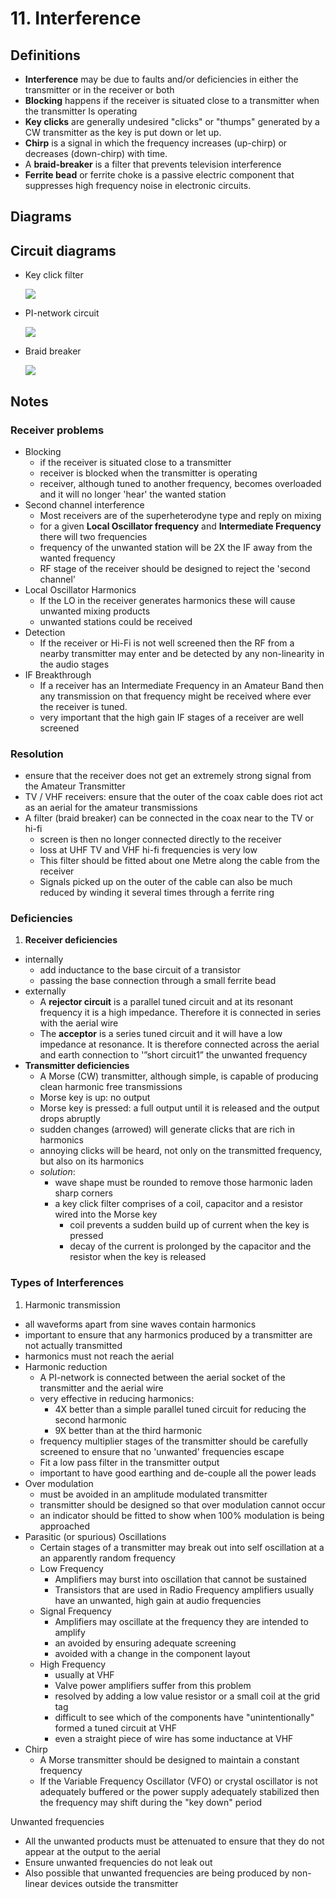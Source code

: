 # 11. Interference

## Definitions

- **Interference** may be due to faults and/or deficiencies in either the transmitter or in the receiver or both
- **Blocking** happens if the receiver is situated close to a transmitter when the transmitter Is operating
- **Key clicks** are generally undesired "clicks" or "thumps" generated by a CW transmitter as the key is put down or let up.
- **Chirp** is a signal in which the frequency increases (up-chirp) or decreases (down-chirp) with time.
- A **braid-breaker** is a filter that prevents television interference
- **Ferrite bead** or ferrite choke is a passive electric component that suppresses high frequency noise in electronic circuits.

## Diagrams

## Circuit diagrams

- Key click filter

  ![](img/key-click-filter.png)
- PI-network circuit

  ![](img/pi-network.png)
- Braid breaker

  ![](img/braid.png)

## Notes

### Receiver problems

- Blocking
  - if the receiver is situated close to a transmitter
  - receiver is blocked when the transmitter is operating
  - receiver, although tuned to another frequency, becomes overloaded and it will no longer 'hear' the wanted station
- Second channel interference
  - Most receivers are of the superheterodyne type and reply on mixing
  - for a given **Local Oscillator frequency** and **Intermediate Frequency** there will two frequencies
  - frequency of the unwanted station will be 2X the IF away from the wanted frequency
  - RF stage of the receiver should be designed to reject the 'second channel'
- Local Oscillator Harmonics
  - If the LO in the receiver generates harmonics these will cause unwanted mixing products
  - unwanted stations could be received
- Detection
  - If the receiver or Hi-Fi is not well screened then the RF from a nearby transmitter may enter and be detected by any non-linearity in the audio stages
- IF Breakthrough
  - If a receiver has an Intermediate Frequency in an Amateur Band then any transmission on that frequency might be received where ever the receiver is tuned.
  - very important that the high gain IF stages of a receiver are well screened

### Resolution

- ensure that the receiver does not get an extremely strong signal from the Amateur Transmitter
- TV / VHF receivers: ensure that the outer of the coax cable does riot act as an aerial for the amateur transmissions
- A filter (braid breaker) can be connected in the coax near to the TV or hi-fi
  - screen is then no longer connected directly to the receiver
  - loss at UHF TV and VHF hi-fi frequencies is very low
  - This filter should be fitted about one Metre along the cable from the receiver
  - Signals picked up on the outer of the cable can also be much reduced by winding it several times through a ferrite ring

### Deficiencies

1. **Receiver deficiencies**
  - internally
    - add inductance to the base circuit of a transistor
    - passing the base connection through a small ferrite bead
  - externally
    - A **rejector circuit** is a parallel tuned circuit and at its resonant frequency it is a high impedance. Therefore it is connected in series with the aerial wire
    - The **acceptor** is a series tuned circuit and it will have a low impedance at resonance. It is therefore connected across the aerial and earth connection to '”short circuit1” the unwanted frequency
- **Transmitter deficiencies**
  - A Morse (CW) transmitter, although simple, is capable of producing clean harmonic free transmissions
  - Morse key is up: no output
  - Morse key is pressed: a full output until it is released and the output drops abruptly
  - sudden changes (arrowed) will generate clicks that are rich in harmonics
  - annoying clicks will be heard, not only on the transmitted frequency, but also on its harmonics
  - *solution*:
    - wave shape must be rounded to remove those harmonic laden sharp corners
    - a key click filter comprises of a coil, capacitor and a resistor wired into the Morse key
      - coil prevents a sudden build up of current when the key is pressed
      - decay of the current is prolonged by the capacitor and the resistor when the key is released

### Types of Interferences

1. Harmonic transmission
  - all waveforms apart from sine waves contain harmonics
  - important to ensure that any harmonics produced by a transmitter are not actually transmitted
  - harmonics must not reach the aerial
- Harmonic reduction
  - A PI-network is connected between the aerial socket of the transmitter and the aerial wire
  - very effective in reducing harmonics:
    - 4X better than a simple parallel tuned circuit for reducing the second harmonic
    - 9X better than at the third harmonic
  - frequency multiplier stages of the transmitter should be carefully screened to ensure that no 'unwanted' frequencies escape
  - Fit a low pass filter in the transmitter output
  - important to have good earthing and de-couple all the power leads
- Over modulation
  - must be avoided in an amplitude modulated transmitter
  - transmitter should be designed so that over modulation cannot occur
  - an indicator should be fitted to show when 100% modulation is being approached
- Parasitic (or spurious) Oscillations
  - Certain stages of a transmitter may break out into self oscillation at a an apparently random frequency
  - Low Frequency
    - Amplifiers may burst into oscillation that cannot be sustained
    - Transistors that are used in Radio Frequency amplifiers usually have an unwanted, high gain at audio frequencies
  - Signal Frequency
    - Amplifiers may oscillate at the frequency they are intended to amplify
    - an avoided by ensuring adequate screening
    - avoided with a change in the component layout
  - High Frequency
    - usually at VHF
    - Valve power amplifiers suffer from this problem
    - resolved by adding a low value resistor or a small coil at the grid tag
    - difficult to see which of the components have "unintentionally" formed a tuned circuit at VHF
    - even a straight piece of wire has some inductance at VHF
- Chirp
  - A Morse transmitter should be designed to maintain a constant frequency
  - If the Variable Frequency Oscillator (VFO) or crystal oscillator is not adequately buffered or the power supply adequately stabilized then the frequency may shift during the "key down" period

Unwanted frequencies

- All the unwanted products must be attenuated to ensure that they do not appear at the output to the aerial
- Ensure unwanted frequencies do not leak out
- Also possible that unwanted frequencies are being produced by non-linear devices outside the transmitter
